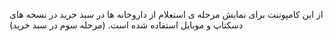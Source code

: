 <div class="dp-doc-container"">

<div class="dp-doc-tags">

<div class="desktop-version"></div>
<div class="mobile-version"></div>

</div>

<div class="dp-doc-body">

 از این کامپوننت برای نمایش مرحله ی استعلام از داروخانه ها در سبد خرید در نسخه های دسکتاپ و موبایل استفاده شده است. (مرحله سوم در سبد خرید)

</div>

</div> 


